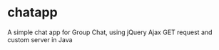 # chatapp
A simple chat app for Group Chat, using jQuery Ajax GET request and custom server in Java
